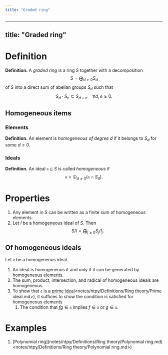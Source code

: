 ```yaml
---
title: "Graded ring"
---
```


---
title: "Graded ring"
---

# Definition
**Definition.** A _graded ring_ is a ring $S$ together with a decomposition $$S=\bigoplus_{d\geq 0}S_d$$ of $S$ into a direct sum of abelian groups $S_d$ such that $$S_d\cdot S_e\subseteq S_{d+e}\quad\forall d,e\geq 0.$$

## Homogeneous items
### Elements
**Definition.** An element is _homogeneous of degree $d$_ if it belongs to $S_d$ for some $d\geq 0$. 
### Ideals
**Definition.** An ideal $\mathfrak{a}\subseteq S$ is called _homogeneous_ if
$$
\mathfrak{a}=\bigoplus_{d\geq 0}(\mathfrak{a}\cap S_d).
$$

# Properties
1. Any element in $S$ can be written as a finite sum of homogeneous elements.
2. Let $I$ be a homogeneous ideal of $S$. Then $$S/I=\bigoplus_{j\geq 0}S_j/I_j.$$

## Of homogeneous ideals
Let $\mathfrak{a}$ be a homogeneous ideal.

1. An ideal is homogeneous if and only if it can be generated by homogeneous elements.
2. The sum, product, intersection, and radical of homogeneous ideals are homogeneous.
3. To show that $\mathfrak{a}$ is a [prime ideal]()<notes/ntpy/Definitions/Ring theory/Prime ideal.md>), it suffices to show the condition is satisfied for homogeneous elements
	1.  The condition that $fg\in\mathfrak{a}$ implies $f\in\mathfrak{a}$ or $g\in\mathfrak{a}$. 

# Examples
1. [Polynomial ring](notes/ntpy/Definitions/Ring theory/Polynomial ring.md)<notes/ntpy/Definitions/Ring theory/Polynomial ring.md>)
